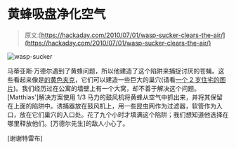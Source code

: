 # 黄蜂吸盘净化空气

> 原文:[https://hackaday.com/2010/07/01/wasp-sucker-clears-the-air/](https://hackaday.com/2010/07/01/wasp-sucker-clears-the-air/)

![](../Images/eb4277d14b1fc8a0c59a29713d4ed63a.png "wasp-sucker")

马蒂亚斯·万德尔遇到了黄蜂问题，所以他建造了这个陷阱来捕捉讨厌的苍蝇。这些看起来像是[的黄色夹克](http://www.sentex.net/~mwandel/built/wasp-sucker.html)，它们可以建造一些巨大的巢穴(请看[一个 2 岁住宅的图片](http://en.wikipedia.org/wiki/File:TwoYearNest.jpg))。我们经历过在公寓的墙壁上有一个大窝，却不善于解决这个问题。[Matthias']解决方案使用 1/3 马力的鼓风机将黄蜂从空气中抓出来，并将其保留在上面的陷阱中。诱捕器放在鼓风机上，用一些昆虫网作为过滤器，软管作为入口，放在它们巢穴的入口处。花了九个小时才填满这个陷阱；我们想知道他选择在哪里释放他们。[万德尔先生]的敌人小心了。

[谢谢特雷布]